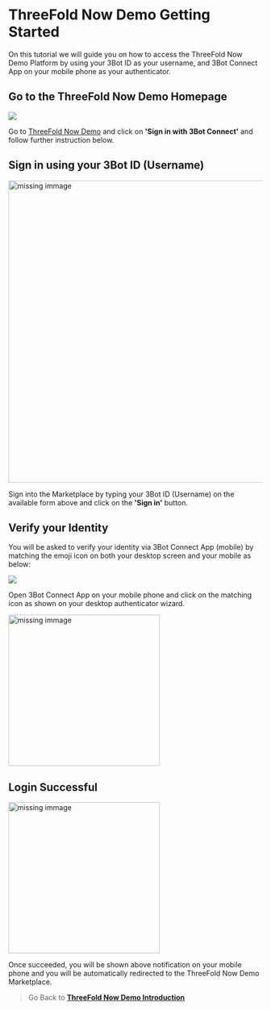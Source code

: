 # ThreeFold Now Demo Getting Started

On this tutorial we will guide you on how to access the ThreeFold Now Demo  Platform by using your 3Bot ID as your username, and 3Bot Connect App on your mobile phone as your authenticator.


## Go to the ThreeFold Now Demo Homepage

![](./img/login_authenticate.png)

Go to [ThreeFold Now Demo](https://marketplace.threefold.me/) and click on __'Sign in with 3Bot Connect'__ and follow further instruction below.


## Sign in using your 3Bot ID (Username)

<img src="img/login_authenticate0.png" width="600" alt="missing immage">


Sign into the Marketplace by typing your 3Bot ID (Username) on the available form above and click on the __'Sign in'__ button.

## Verify your Identity

You will be asked to verify your identity via 3Bot Connect App (mobile) by matching the emoji icon on both your desktop screen and your mobile as below:

![](./img/login_authenticate00.png)

Open 3Bot Connect App on your mobile phone and click on the matching icon as shown on your desktop authenticator wizard.

<img src="img/login_authenticate1.png" width="300" alt="missing immage">

## Login Successful

<img src="img/login_authenticate2.png" width="300" alt="missing immage">

Once succeeded, you will be shown above notification on your mobile phone and you will be automatically redirected to the ThreeFold Now Demo Marketplace.

<!-- <img src="img/demo_threefold_now_homepage.png" width="300" alt="missing immage"> -->

> Go Back to [__ThreeFold Now Demo Introduction__](threefold_now.md)
